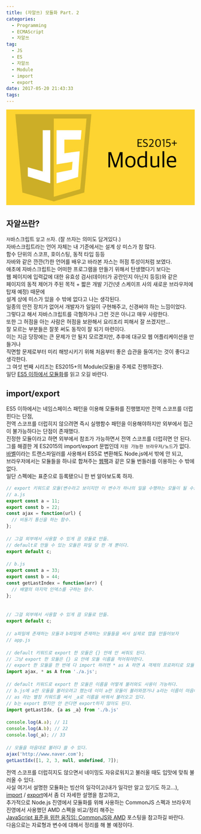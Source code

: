 ```yaml
---
title: (자알쓰) 모듈화 Part. 2
categories:
  - Programming
  - ECMAScript
  - 자알쓰
tag:
  - JS
  - ES
  - 자알쓰
  - Module
  - import
  - export
date: 2017-05-20 21:43:33
tags:
---
```


![](js-006-module/thumb.png)

## 자알쓰란?
`자`바스크립트 `알`고 `쓰`자. (잘 쓰자는 의미도 담겨있다.)  
자바스크립트라는 언어 자체는 내 기준에서는 설계 상 미스가 참 많다.  
함수 단위의 스코프, 호이스팅, 동적 타입 등등  
자바와 같은 깐깐(?)한 언어를 배우고 바라본 자스는 허점 투성이처럼 보였다.  
애초에 자바스크립트는 어떠한 프로그램을 만들기 위해서 탄생했다기 보다는  
웹 페이지에 입력값에 대한 유효성 검사(데이터가 공란인지 아닌지 등등)와 같은  
페이지의 동적 제어가 주된 목적 + 짧은 개발 기간(넷 스케이프 사의 새로운 브라우저에 탑재 예정) 때문에  
설계 상에 미스가 있을 수 밖에 없다고 나는 생각된다.  
일종의 안전 장치가 없어서 개발자가 일일이 구현해주고, 신경써야 하는 느낌이었다.  
그렇다고 해서 자바스크립트를 극혐하거나 그런 것은 아니고 매우 사랑한다.  
또한 그 허점을 아는 사람은 허점을 보완해서 요리조리 피해서 잘 쓰겠지만...  
잘 모르는 부분들은 잘못 써도 동작이 잘 되기 마련이다.  
이는 지금 당장에는 큰 문제가 안 될지 모르겠지만, 추후에 대규모 웹 어플리케이션을 만들거나  
직면할 문제로부터 미리 해방시키기 위해 처음부터 좋은 습관을 들여가는 것이 좋다고 생각한다.  
그 여섯 번째 시리즈는 ES2015+의 Module(모듈)을 주제로 진행하겠다.  
일단 [ES5 이하에서 모듈화](/2017/05/20/js-005-module/)를 읽고 오길 바란다.  

## import/export
ES5 이하에서는 네임스페이스 패턴을 이용해 모듈화를 진행했지만 전역 스코프를 더럽힌다는 단점,  
전역 스코프를 더럽히지 않으려면 즉시 실행함수 패턴을 이용해야하지만 외부에서 접근이 불가능하다는 단점이 존재했다.  
진정한 모듈이라고 하면 외부에서 참조가 가능하면서 전역 스코프를 더럽히면 안 된다.  
그를 해결한 게 ES2015의 import/export 문법인데 `지원 가능한 브라우저/노드`가 없다.  
[바벨](/2016/11/11/Babel-ES6-with-IE8/)이라는 트랜스파일러를 사용해서 ES5로 변환해도 Node.js에서 밖에 안 되고,  
브라우저에서는 모듈들을 하나로 합쳐주는 [웹팩](/2016/11/18/Module-bundling-with-Webpck/)과 같은 모듈 번들러를 이용하는 수 밖에 없다.  
일단 스펙에는 표준으로 등록됐으니 한 번 알아보도록 하자.  

```javascript
// export 키워드로 모듈(변수라고 보이지만 이 변수가 하나의 일을 수행하는 모듈이 될 수도 있다.)을 내보내고 있다.
// a.js
export const a = 11;
export const b = 22;
const ajax = function(url) {
  // 비동기 통신을 하는 함수.
};

// 그걸 외부에서 사용할 수 있게 끔 모듈로 만듦.
// default로 만들 수 있는 모듈은 파일 당 한 개 뿐이다. 
export default c;

// b.js
export const a = 33;
export const b = 44;
const getLastIndex = function(arr) {
  // 배열의 마지막 인덱스를 구하는 함수.
};


// 그걸 외부에서 사용할 수 있게 끔 모듈로 만듦. 
export default c;

// a파일에 존재하는 모듈과 b파일에 존재하는 모듈들을 써서 실제로 앱을 만들어보자 
// app.js

// default 키워드로 export 한 모듈은 {} 안에 안 써줘도 된다.
// 그냥 export 한 모듈은 {} 요 안에 모듈 이름을 적어줘야한다.
// export 한 모듈을 한 번에 다 import 하려면 * as A 하면 A 객체의 프로퍼티로 모듈이 전부 바인딩 된다.
import ajax, * as A from './a.js';

// default 키워드로 export 한 모듈은 이름을 어떻게 불러와도 사용이 가능하다.
// b.js에 a란 모듈을 불러오려고 했는데 이미 a란 모듈이 불러와졌거나 a라는 이름이 마음에 안 들면
// as 라는 별칭 키워드를 써서 _a로 이름을 바꿔서 불러오고 있다.
// b는 export 했지만 안 쓴다면 export하지 않아도 된다.
import getLastIdx, {a as _a} from './b.js'

console.log(A.a); // 11
console.log(A.b); // 22
console.log(_a); // 33

// 모듈을 마음대로 불러다 쓸 수 있다.
ajax('http://www.naver.com');
getLastIdx([1, 2, 3, null, undefined, 7]);
```

전역 스코프를 더럽히지도 않으면서 네이밍도 자유로워지고 불러올 때도 입맛에 맞춰 불러올 수 있다.  
사실 여기서 설명한 모듈화는 빙산의 일각이고(내가 일각만 알고 있기도 하고...),  
[import](https://developer.mozilla.org/ko/docs/Web/JavaScript/Reference/Statements/import) / [export](https://developer.mozilla.org/ko/docs/Web/JavaScript/Reference/Statements/export)에서 좀 더 자세한 설명을 참고하고,  
추가적으로 Node.js 진영에서 모듈화를 위해 사용하는 CommonJS 스펙과 브라우저 진영에서 사용했던 AMD 스펙을 비교/정리 해주는  
[JavaScript 표준을 위한 움직임: CommonJS와 AMD](http://d2.naver.com/helloworld/12864) 포스팅을 참고하길 바란다.  
다음으로는 자료형과 변수에 대해서 정리를 해 볼 예정이다.  
